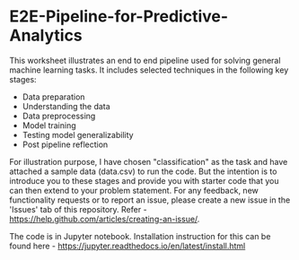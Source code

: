 # E2E-Pipeline-for-Predictive-Analytics

This worksheet illustrates an end to end pipeline used for solving general machine learning tasks. It includes selected techniques in the following key stages: 
- Data preparation
- Understanding the data
- Data preprocessing
- Model training
- Testing model generalizability
- Post pipeline reflection

For illustration purpose, I have chosen "classification" as the task and have attached a sample data (data.csv) to run the code. But the intention is to introduce you to these stages and provide you with starter code that you can then extend to your problem statement.  For any feedback, new functionality requests or to report an issue, please create a new issue in the 'Issues' tab of this repository. Refer - https://help.github.com/articles/creating-an-issue/.

The code is in Jupyter notebook. Installation instruction for this can be found here - https://jupyter.readthedocs.io/en/latest/install.html
